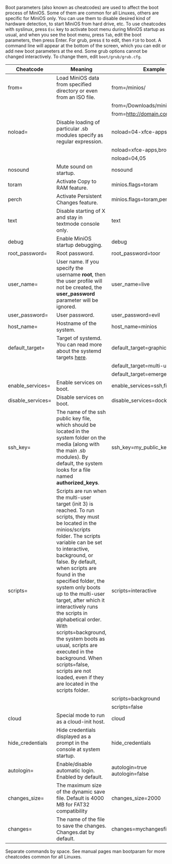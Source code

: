 Boot parameters (also known as cheatcodes) are used to affect the boot process of MiniOS. Some of them are common for all Linuxes, others are specific for MiniOS only. You can use them to disable desired kind of hardware detection, to start MiniOS from hard drive, etc. To use cheatcodes with syslinux, press `Esc` key to activate boot menu during MiniOS startup as usual, and when you see the boot menu, press `Tab`, edit the boot parameters, then press Enter. For grub, press `E` to edit, then `F10` to boot. A command line will appear at the bottom of the screen, which you can edit or add new boot parameters at the end. Some grub options cannot be changed interactively. To change them, edit `boot/grub/grub.cfg`.

| Cheatcode | Meaning | Example |
| --------- | ------- | ------- |
| from= | Load MiniOS data from specified directory or even from an ISO file. | from=/minios/ |
|  |  | from=/Downloads/minios.iso |
|  |  | from=http://domain.com/minios.iso |
| noload= | Disable loading of particular .sb modules specify as regular expression. | noload=04-xfce-apps |
|  |  | noload=xfce-apps,browser |
|  |  | noload=04,05 |
| nosound | Mute sound on startup. | nosound |
| toram | Activate Copy to RAM feature. | minios.flags=toram |
| perch | Activate Persistent Changes feature. | minios.flags=toram,perch |
| text | Disable starting of X and stay in textmode console only. | text |
| debug | Enable MiniOS startup debugging. | debug |
| root\_password= | Root password. | root\_password=toor |
| user\_name= | User name. If you specify the username <strong>root</strong>, then the user profile will not be created, the **user\_password** parameter will be ignored. | user\_name=live |
| user\_password= | User password. | user\_password=evil |
| host\_name= | Hostname of the system. | host\_name=minios |
| default\_target= | Target of systemd. You can read more about the systemd targets [here](https://access.redhat.com/documentation/en-us/red_hat_enterprise_linux/8/html/configuring_basic_system_settings/working-with-systemd-targets_configuring-basic-system-settings). | default\_target=graphical |
|  |  | default\_target=multi-user |
|  |  | default\_target=emergency |
| enable\_services= | Enable services on boot. | enable\_services=ssh,firewalld |
| disable\_services= | Disable services on boot. | disable\_services=docker |
| ssh\_key= | The name of the ssh public key file, which should be located in the system folder on the media (along with the main .sb modules). By default, the system looks for a file named <strong>authorized\_keys</strong>. | ssh\_key=my\_public\_keys |
| scripts= | Scripts are run when the multi-user target (init 3) is reached. To run scripts, they must be located in the minios/scripts folder. The scripts variable can be set to interactive, background, or false. By default, when scripts are found in the specified folder, the system only boots up to the multi-user target, after which it interactively runs the scripts in alphabetical order. With scripts=background, the system boots as usual, scripts are executed in the background. When scripts=false, scripts are not loaded, even if they are located in the scripts folder. | scripts=interactive |
|  |  | scripts=background |
|  |  | scripts=false |
| cloud | Special mode to run as a cloud-init host. | cloud |
| hide\_credentials | Hide credentials displayed as a prompt in the console at system startup. | hide\_credentials |
| autologin= | Enable/disable automatic login. Enabled by default. | autologin=true<br>autologin=false |
| changes\_size= | The maximum size of the dynamic save file. Default is 4000 MB for FAT32 compatibility | changes\_size=2000 |
| changes= | The name of the file to save the changes. Changes.dat by default. | changes=mychangesfile.img |

Separate commands by space. See manual pages man bootparam for more cheatcodes common for all Linuxes.